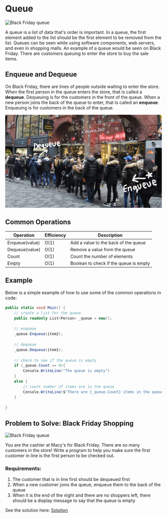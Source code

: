 # Queue
![Black Friday queue](https://i2-prod.bristolpost.co.uk/incoming/article3603798.ece/ALTERNATES/s1200/0_JS171567121.jpg)

A queue is a list of data that's order is important. In a queue, the first element added to the list should be the first element to be removed from the list. Queues can be seen while using software components, web servers, and even in shopping malls. An example of a queue would be seen on Black Friday. There are customers queuing to enter the store to buy the sale items. 

## Enqueue and Dequeue
On Black Friday, there are lines of people outside waiting to enter the store. When the first person in the queue enters the store, that is called a **dequeue**. Dequeuing is for the customers in the front of the queue. When a new person joins the back of the queue to enter, that is called an **enqueue**. Enqueuing is for customers in the back of the queue. 

![queue](queues.png)

## Common Operations
Operation | Efficiency | Description 
----------|------------|-------------
Enqueue(value) | O(1) | Add a value to the back of the queue
Dequeue(value) | O(1) | Remove a value from the queue 
Count | O(1) | Count the number of elements
Empty | O(1) | Boolean to check if the queue is empty

## Example
Below is a simple example of how to use some of the common operations in code:

```csharp
public static void Main() {
    // create a list for the queue
    public readonly List<Person> _queue = new();

    // enqueue
    _queue.Enqueue(item2);

    // dequeue
    _queue.Dequeue(item1);

    // check to see if the queue is empty
    if (_queue.Count == 0){
        Console.WriteLine("The queue is empty")
    }
    else {
        // count number of items are in the queue
        Console.WriteLine($"There are {_queue.Count} items in the queue.")
    }

}

```


## Problem to Solve: Black Friday Shopping
![Black Friday queue](https://i.dailymail.co.uk/1s/2019/11/29/11/21606660-7737819-It_s_officially_Black_Friday_Millions_of_shoppers_across_the_nat-a-389_1575028739997.jpg)

You are the cashier at Macy's for Black Friday. There are so many customers in the store! Write a program to help you make sure the first customer in line is the first person to be checked out. 

### Requirements:
1. The customer that is in line first should be dequeued first
2. When a new customer joins the queue, enqueue them to the back of the queue
3. When it is the end of the night and there are no shoppers left, there should be a display message to say that the queue is empty


See the solution here: [Solution](queue-problem-solution)